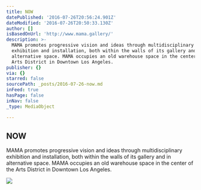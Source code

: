 ```yaml
---
title: NOW
datePublished: '2016-07-26T20:56:24.901Z'
dateModified: '2016-07-26T20:50:33.130Z'
author: []
isBasedOnUrl: 'http://www.mama.gallery/'
description: >-
  MAMA promotes progressive vision and ideas through multidisciplinary
  exhibition and installation, both within the walls of its gallery and in
  alternative space. MAMA occupies an old warehouse space in the center of the
  Arts District in Downtown Los Angeles.
publisher: {}
via: {}
starred: false
sourcePath: _posts/2016-07-26-now.md
inFeed: true
hasPage: false
inNav: false
_type: MediaObject

---
```

<article style=""><h1>NOW</h1><p>MAMA promotes progressive vision and ideas through multidisciplinary exhibition and installation, both within the walls of its gallery and in alternative space. MAMA occupies an old warehouse space in the center of the Arts District in Downtown Los Angeles.</p><img src="http://static1.squarespace.com/static/53581157e4b02b217856e681/t/576ee82d8419c2d499ec47f4/1466885737116/MAMA_Gallery_Ren_Hang_09" /></article>